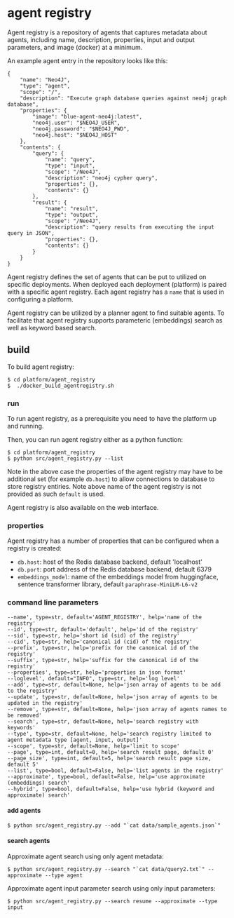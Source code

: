 # agent registry

Agent registry is a repository of agents that captures metadata about agents, including name, description, properties, input and output parameters, and image (docker) at a minimum. 

An example agent entry in the repository looks like this:
```
{
    "name": "Neo4J",
    "type": "agent",
    "scope": "/",
    "description": "Execute graph database queries against neo4j graph database",
    "properties": {
        "image": "blue-agent-neo4j:latest",
        "neo4j.user": "$NEO4J_USER",
        "neo4j.password": "$NEO4J_PWD",
        "neo4j.host": "$NEO4J_HOST"
    },
    "contents": {
        "query": {
            "name": "query",
            "type": "input",
            "scope": "/Neo4J",
            "description": "neo4j cypher query",
            "properties": {},
            "contents": {}
        },
        "result": {
            "name": "result",
            "type": "output",
            "scope": "/Neo4J",
            "description": "query results from executing the input query in JSON",
            "properties": {},
            "contents": {}
        }
    }
}
```

Agent registry defines the set of agents that can be put to utilized on specific deployments. When deployed each deployment (platform) is paired with a specific agent registry. Each agent registry has a `name` that is used in configuring a platform. 

Agent registry can be utilized by a planner agent to find suitable agents. To facilitate that agent registry supports parameteric (embeddings) search as well as keyword based search. 

## build

To build agent registry:
```
$ cd platform/agent_registry
$  ./docker_build_agentregistry.sh 
```

### run

To run agent registry, as a prerequisite you need to have the platform up and running.

Then, you can run agent registry either as a python function:
```
$ cd platform/agent_registry
$ python src/agent_registry.py --list
```

Note in the above case the properties of the agent registry may have to be additional set (for example `db.host`) to allow connections to database to store registry entiries. Note above name of the agent registry is not provided as such `default` is used.

Agent registry is also available on the web interface. 


### properties

Agent registry has a number of properties that can be configured when a registry is created:

* `db.host`: host of the Redis database backend, default 'localhost'
* `db.port`: port address of the Redis database backend, default 6379
* `embeddings_model`: name of the embeddings model from huggingface, sentence transformer library, default `paraphrase-MiniLM-L6-v2`

### command line parameters

```
--name', type=str, default='AGENT_REGISTRY', help='name of the registry'
--id', type=str, default='default', help='id of the registry'
--sid', type=str, help='short id (sid) of the registry'
--cid', type=str, help='canonical id (cid) of the registry'
--prefix', type=str, help='prefix for the canonical id of the registry'
--suffix', type=str, help='suffix for the canonical id of the registry'
--properties', type=str, help='properties in json format'
--loglevel', default="INFO", type=str, help='log level'
--add', type=str, default=None, help='json array of agents to be add to the registry'
--update', type=str, default=None, help='json array of agents to be updated in the registry'
--remove', type=str, default=None, help='json array of agents names to be removed'
--search', type=str, default=None, help='search registry with keywords'
--type', type=str, default=None, help='search registry limited to agent metadata type [agent, input, output]'
--scope', type=str, default=None, help='limit to scope'
--page', type=int, default=0, help='search result page, default 0'
--page_size', type=int, default=5, help='search result page size, default 5'
--list', type=bool, default=False, help='list agents in the registry'
--approximate', type=bool, default=False, help='use approximate (embeddings) search'
--hybrid', type=bool, default=False, help='use hybrid (keyword and approximate) search'
```
    
#### add agents

```
$ python src/agent_registry.py --add "`cat data/sample_agents.json`"
```

#### search agents

Approximate agent search using only agent metadata:
```
$ python src/agent_registry.py --search "`cat data/query2.txt`" --approximate --type agent
```

Approximate agent input parameter search using only input parameters:
```
$ python src/agent_registry.py --search resume --approximate --type input
```
